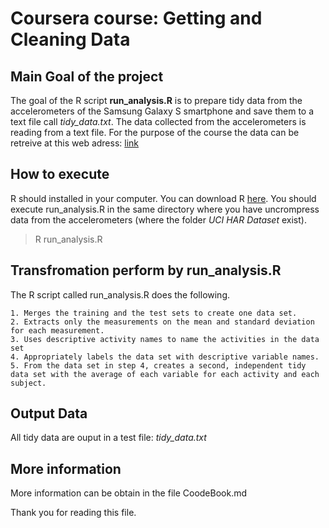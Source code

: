 # Coursera course: Getting and Cleaning Data

## Main Goal of the project
The goal of the R script **run_analysis.R** is to prepare tidy data from the accelerometers of the Samsung Galaxy S smartphone and save them to a text file call *tidy_data.txt*. The data collected from the accelerometers is reading from a text file. For the purpose of the course the data can be retreive at this web adress: [link](https://d396qusza40orc.cloudfront.net/getdata%2Fprojectfiles%2FUCI%20HAR%20Dataset.zip)

## How to execute
R should installed in your computer. You can download R [here](). You should execute run_analysis.R in the same directory where you have uncrompress data from the accelerometers (where the folder *UCI HAR Dataset* exist).
> R run_analysis.R

## Transfromation perform by run_analysis.R

 The R script called run_analysis.R does the following. 

    1. Merges the training and the test sets to create one data set.
    2. Extracts only the measurements on the mean and standard deviation for each measurement. 
    3. Uses descriptive activity names to name the activities in the data set
    4. Appropriately labels the data set with descriptive variable names.
    5. From the data set in step 4, creates a second, independent tidy data set with the average of each variable for each activity and each subject.

## Output Data
All tidy data are ouput in a test file: *tidy_data.txt*

## More information
More information can be obtain in the file CoodeBook.md

Thank you for reading this file.